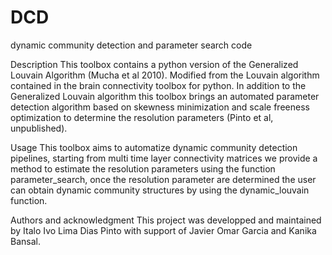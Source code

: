 # DCD
dynamic community detection and parameter search code

Description
This toolbox contains a python version of the Generalized Louvain Algorithm (Mucha et al 2010). Modified from the Louvain algorithm contained in the brain connectivity toolbox for python. In addition to the Generalized Louvain algorithm this toolbox brings an automated parameter detection algorithm based on skewness minimization and scale freeness optimization to determine the resolution parameters (Pinto et al, unpublished).

Usage
This toolbox aims to automatize dynamic community detection pipelines, starting from multi time layer connectivity matrices we provide a method to estimate the resolution parameters using the function parameter_search, once the resolution parameter are determined the user can obtain dynamic community structures by using the dynamic_louvain function.

Authors and acknowledgment
This project was developped and maintained by Italo Ivo Lima Dias Pinto with support of Javier Omar Garcia and Kanika Bansal.
